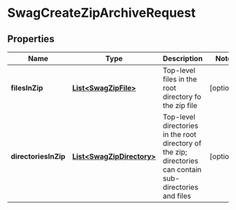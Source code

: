 
# SwagCreateZipArchiveRequest

## Properties
Name | Type | Description | Notes
------------ | ------------- | ------------- | -------------
**filesInZip** | [**List&lt;SwagZipFile&gt;**](SwagZipFile.md) | Top-level files in the root directory fo the zip file |  [optional]
**directoriesInZip** | [**List&lt;SwagZipDirectory&gt;**](SwagZipDirectory.md) | Top-level directories in the root directory of the zip; directories can contain sub-directories and files |  [optional]



